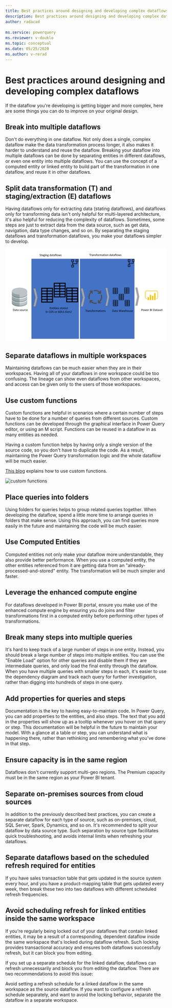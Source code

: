 ```yaml
---
title: Best practices around designing and developing complex dataflows
description: Best practices around designing and developing complex dataflows
author: radacad

ms.service: powerquery
ms.reviewer: v-douklo
ms.topic: conceptual
ms.date: 05/25/2020
ms.author: v-rerad
---
```


# Best practices around designing and developing complex dataflows

If the dataflow you're developing is getting bigger and more complex, here are some things you can do to improve on your original design.

## Break into multiple dataflows

Don't do everything in one dataflow. Not only does a single, complex dataflow make the data transformation process longer, it also makes it harder to understand and reuse the dataflow. Breaking your dataflow into multiple dataflows can be done by separating entities in different dataflows, or even one entity into multiple dataflows. You can use the concept of a computed entity or linked entity to build part of the transformation in one dataflow, and reuse it in other dataflows.

## Split data transformation (T) and staging/extraction (E) dataflows

Having dataflows only for extracting data (stating dataflows), and dataflows only for transforming data isn't only helpful for multi-layered architecture, it's also helpful for reducing the complexity of dataflows. Sometimes, some steps are just to extract data from the data source, such as get data, navigation, data type changes, and so on. By separating the staging dataflows and transformation dataflows, you make your dataflows simpler to develop.

![multi-layered dataflow architecture](media/MultiLayeredDF.png)

## Separate dataflows in multiple workspaces

Maintaining dataflows can be much easier when they are in their workspaces. Having all of your dataflows in one workspace could be too confusing. The lineage can show even dataflows from other workspaces, and access can be given only to the users of those workspaces. 

## Use custom functions

Custom functions are helpful in scenarios where a certain number of steps have to be done for a number of queries from different sources. Custom functions can be developed through the graphical interface in Power Query editor, or using an M script. Functions can be reused in a dataflow in as many entities as needed.

Having a custom function helps by having only a single version of the source code, so you don't have to duplicate the code. As a result, maintaining the Power Query transformation logic and the whole dataflow will be much easier.

[This blog](https://radacad.com/custom-functions-made-easy-in-power-bi-desktop#:~:text=It%20is%20easy%20to%20consume,the%20output%20column%20as%20Holidays.) explains how to use custom functions.

![custom functions](https://i1.wp.com/radacad.com/wp-content/uploads/2016/12/2016-12-06_17h51_22.png?w=555&ssl=1)

## Place queries into folders

Using folders for queries helps to group related queries together. When developing the dataflow, spend a little more time to arrange queries in folders that make sense. Using this approach, you can find queries more easily in the future and maintaining the code will be much easier.

## Use Computed Entities

Computed entities not only make your dataflow more understandable, they also provide better performance. When you use a computed entity, the other entities referenced from it are getting data from an "already-processed-and-stored" entity. The transformation will be much simpler and faster.

## Leverage the enhanced compute engine

For dataflows developed in Power BI portal, ensure you make use of the enhanced compute engine by ensuring you do joins and filter transformations first in a computed entity before performing other types of transformations.

## Break many steps into multiple queries

It's hard to keep track of a large number of steps in one entity. Instead, you should break a large number of steps into multiple entities. You can use the "Enable Load" option for other queries and disable them if they are intermediate queries, and only load the final entity through the dataflow. When you have multiple queries with smaller steps in each, it's easier to use the dependency diagram and track each query for further investigation, rather than digging into hundreds of steps in one query.

## Add properties for queries and steps

Documentation is the key to having easy-to-maintain code. In Power Query, you can add properties to the entities, and also steps. The text that you add in the properties will show up as a tooltip whenever you hover on that query or step. This documentation will be helpful in the future to maintain your model. With a glance at a table or step, you can understand what is happening there, rather than rethinking and remembering what you've done in that step.

## Ensure capacity is in the same region
Dataflows don't currently support multi-geo regions. The Premium capacity must be in the same region as your Power BI tenant.

## Separate on-premises sources from cloud sources
In addition to the previously described best practices, you can create a separate dataflow for each type of source, such as on-premises, cloud, SQL Server, Spark, Dynamics, and so on. It's recommended to split your dataflow by data source type. Such separation by source type facilitates quick troubleshooting, and avoids internal limits when refreshing your dataflows.

## Separate dataflows based on the scheduled refresh required for entities
If you have sales transaction table that gets updated in the source system every hour, and you have a product-mapping table that gets updated every week, then break these two into two dataflows with different scheduled refresh frequencies.

## Avoid scheduling refresh for linked entities inside the same workspace
If you're regularly being locked out of your dataflows that contain linked entities, it may be a result of a corresponding, dependent dataflow inside the same workspace that's locked during dataflow refresh. Such locking provides transactional accuracy and ensures both dataflows successfully refresh, but it can block you from editing.

If you set up a separate schedule for the linked dataflow, dataflows can refresh unnecessarily and block you from editing the dataflow. There are two recommendations to avoid this issue:

Avoid setting a refresh schedule for a linked dataflow in the same workspace as the source dataflow.
If you want to configure a refresh schedule separately, and want to avoid the locking behavior, separate the dataflow in a separate workspace.

